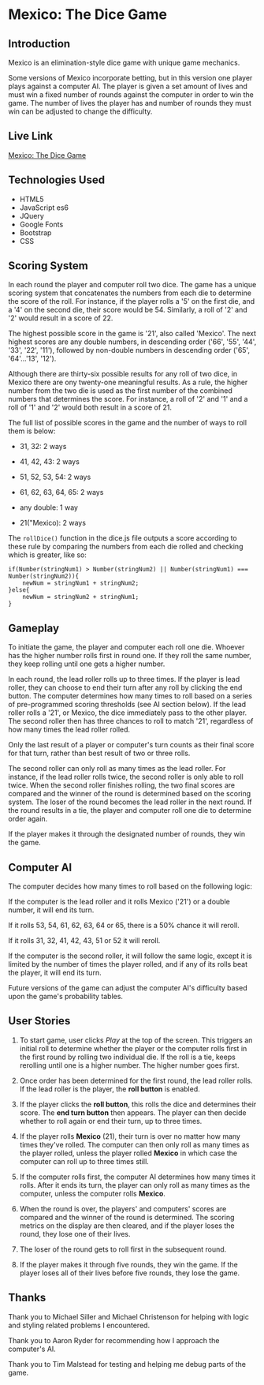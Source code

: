 Mexico: The Dice Game
=====================

Introduction
------------
Mexico is an elimination-style dice game with unique game mechanics.  

Some versions of Mexico incorporate betting, but in this version one player plays against a computer AI. The player is given a set amount of lives and must win a fixed number of rounds against the computer in order to win the game. The number of lives the player has and number of rounds they must win can be adjusted to change the difficulty.

Live Link
---------
[Mexico: The Dice Game](https://kefka223.github.io/Mexico-Dice-Game/)

Technologies Used
-----------------
- HTML5
- JavaScript es6
- JQuery
- Google Fonts
- Bootstrap
- CSS

Scoring System
--------------
In each round the player and computer roll two dice. The game has a unique scoring system that concatenates the numbers from each die to determine the score of the roll. For instance, if the player rolls a '5' on the first die, and a '4' on the second die, their score would be 54. Similarly, a roll of '2' and '2' would result in a score of 22. 

The highest possible score in the game is '21', also called 'Mexico'. The next highest scores are any double numbers, in descending order ('66', '55', '44', '33', '22', '11'), followed by non-double numbers in descending order ('65', '64'...'13', '12').

Although there are thirty-six possible results for any roll of two dice, in Mexico there are ony twenty-one meaningful results. As a rule, the higher number from the two die is used as the first number of the combined numbers that determines the score. For instance, a roll of '2' and '1' and a roll of '1' and '2' would both result in a score of 21. 

The full list of possible scores in the game and the number of ways to roll them is below:

- 31, 32: 2 ways


- 41, 42, 43: 2 ways


- 51, 52, 53, 54: 2 ways


- 61, 62, 63, 64, 65: 2 ways


- any double: 1 way


- 21("Mexico): 2 ways

The `rollDice()` function in the dice.js file outputs a score according to these rule by comparing the numbers from each die rolled and checking which is greater, like so:

    if(Number(stringNum1) > Number(stringNum2) || Number(stringNum1) === Number(stringNum2)){
        newNum = stringNum1 + stringNum2;
    }else{
        newNum = stringNum2 + stringNum1;
    }

Gameplay
--------
To initiate the game, the player and computer each roll one die. Whoever has the higher number rolls first in round one. If they roll the same number, they keep rolling until one gets a higher number. 

In each round, the lead roller rolls up to three times. If the player is lead roller, they can choose to end their turn after any roll by clicking the end button. The computer determines how many times to roll based on a series of pre-programmed scoring thresholds (see AI section below). If the lead roller rolls a '21', or Mexico, the dice immediately pass to the other player. The second roller then has three chances to roll to match '21', regardless of how many times the lead roller rolled. 

Only the last result of a player or computer's turn counts as their final score for that turn, rather than best result of two or three rolls. 

The second roller can only roll as many times as the lead roller. For instance, if the lead roller rolls twice, the second roller is only able to roll twice. When the second roller finishes rolling, the two final scores are compared and the winner of the round is determined based on the scoring system. The loser of the round becomes the lead roller in the next round. If the round results in a tie, the player and computer roll one die to determine order again.

If the player makes it through the designated number of rounds, they win the game. 

Computer AI
-----------

The computer decides how many times to roll based on the following logic:

If the computer is the lead roller and it rolls Mexico ('21') or a double number, it will end its turn. 

If it rolls 53, 54, 61, 62, 63, 64 or 65, there is a 50% chance it will reroll.  

If it rolls 31, 32, 41, 42, 43, 51 or 52 it will reroll.

If the computer is the second roller, it will follow the same logic, except it is limited by the number of times the player rolled, and if any of its rolls beat the player, it will end its turn. 

Future versions of the game can adjust the computer AI's difficulty based upon the game's probability tables. 

User Stories
------------

1. To start game, user clicks *Play* at the top of the screen. This triggers an initial roll to determine whether the player or the computer rolls first in the first round by rolling two individual die. If the roll is a tie, keeps rerolling until one is a higher number. The higher number goes first. 

2. Once order has been determined for the first round, the lead roller rolls. If the lead roller is the player, the **roll button** is enabled. 

3. If the player clicks the **roll button**, this rolls the dice and determines their score. The **end turn button** then appears. The player can then decide whether to roll again or end their turn, up to three times. 

3. If the player rolls **Mexico** (21), their turn is over no matter how many times they've rolled. The computer can then only roll as many times as the player rolled, unless the player rolled **Mexico** in which case the computer can roll up to three times still.

4. If the computer rolls first, the computer AI determines how many times it rolls. After it ends its turn, the player can only roll as many times as the computer, unless the computer rolls **Mexico**. 

5. When the round is over, the players' and computers' scores are compared and the winner of the round is determined. The scoring metrics on the display are then cleared, and if the player loses the round, they lose one of their lives.  

5. The loser of the round gets to roll first in the subsequent round. 

6. If the player makes it through five rounds, they win the game. If the player loses all of their lives before five rounds, they lose the game.

Thanks
------

Thank you to Michael Siller and Michael Christenson for helping with logic and styling related problems I encountered.

Thank you to Aaron Ryder for recommending how I approach the computer's AI.

Thank you to Tim Malstead for testing and helping me debug parts of the game. 









